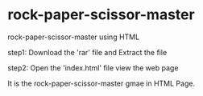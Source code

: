 # rock-paper-scissor-master
rock-paper-scissor-master using HTML

step1: Download the 'rar' file and Extract the file

step2: Open the 'index.html' file view the web page

It is the rock-paper-scissor-master gmae in HTML Page.
